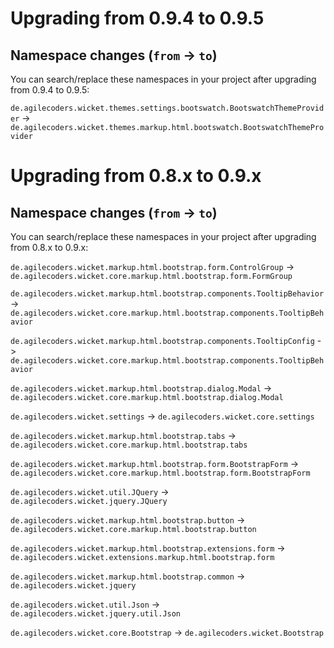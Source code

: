 # Upgrading from 0.9.4 to 0.9.5

## Namespace changes (`from` -> `to`)

You can search/replace these namespaces in your project after upgrading from 0.9.4 to 0.9.5:

`de.agilecoders.wicket.themes.settings.bootswatch.BootswatchThemeProvider` -> `de.agilecoders.wicket.themes.markup.html.bootswatch.BootswatchThemeProvider`

# Upgrading from 0.8.x to 0.9.x

## Namespace changes (`from` -> `to`)

You can search/replace these namespaces in your project after upgrading from 0.8.x to 0.9.x:


`de.agilecoders.wicket.markup.html.bootstrap.form.ControlGroup` -> `de.agilecoders.wicket.core.markup.html.bootstrap.form.FormGroup`

`de.agilecoders.wicket.markup.html.bootstrap.components.TooltipBehavior` -> `de.agilecoders.wicket.core.markup.html.bootstrap.components.TooltipBehavior`

`de.agilecoders.wicket.markup.html.bootstrap.components.TooltipConfig` -> `de.agilecoders.wicket.core.markup.html.bootstrap.components.TooltipBehavior`

`de.agilecoders.wicket.markup.html.bootstrap.dialog.Modal` -> `de.agilecoders.wicket.core.markup.html.bootstrap.dialog.Modal`

`de.agilecoders.wicket.settings` -> `de.agilecoders.wicket.core.settings`

`de.agilecoders.wicket.markup.html.bootstrap.tabs` -> `de.agilecoders.wicket.core.markup.html.bootstrap.tabs`

`de.agilecoders.wicket.markup.html.bootstrap.form.BootstrapForm` -> `de.agilecoders.wicket.core.markup.html.bootstrap.form.BootstrapForm`

`de.agilecoders.wicket.util.JQuery` -> `de.agilecoders.wicket.jquery.JQuery`

`de.agilecoders.wicket.markup.html.bootstrap.button` -> `de.agilecoders.wicket.core.markup.html.bootstrap.button`

`de.agilecoders.wicket.markup.html.bootstrap.extensions.form` -> `de.agilecoders.wicket.extensions.markup.html.bootstrap.form`

`de.agilecoders.wicket.markup.html.bootstrap.common` -> `de.agilecoders.wicket.jquery`

`de.agilecoders.wicket.util.Json` -> `de.agilecoders.wicket.jquery.util.Json`

`de.agilecoders.wicket.core.Bootstrap` -> `de.agilecoders.wicket.Bootstrap`
